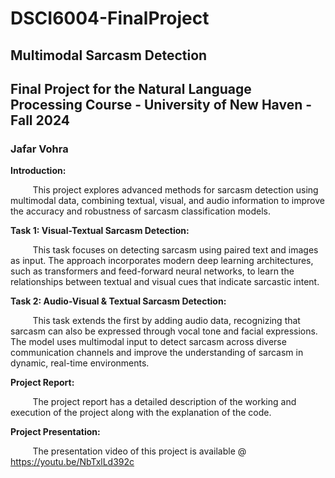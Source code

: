 # DSCI6004-FinalProject

## Multimodal Sarcasm Detection
## Final Project for the Natural Language Processing Course - University of New Haven - Fall 2024
### Jafar Vohra

**Introduction:**

&nbsp;&nbsp;&nbsp;&nbsp;&nbsp;&nbsp;&nbsp;&nbsp;&nbsp;This project explores advanced methods for sarcasm detection using multimodal data, combining textual, visual, and audio information to improve the accuracy and robustness of sarcasm classification models.

**Task 1: Visual-Textual Sarcasm Detection:**

&nbsp;&nbsp;&nbsp;&nbsp;&nbsp;&nbsp;&nbsp;&nbsp;&nbsp;This task focuses on detecting sarcasm using paired text and images as input. The approach incorporates modern deep learning architectures, such as transformers and feed-forward neural networks, to learn the relationships between textual and visual cues that indicate sarcastic intent.

**Task 2: Audio-Visual & Textual Sarcasm Detection:**

&nbsp;&nbsp;&nbsp;&nbsp;&nbsp;&nbsp;&nbsp;&nbsp;&nbsp;This task extends the first by adding audio data, recognizing that sarcasm can also be expressed through vocal tone and facial expressions. The model uses multimodal input to detect sarcasm across diverse communication channels and improve the understanding of sarcasm in dynamic, real-time environments.

**Project Report:** 

&nbsp;&nbsp;&nbsp;&nbsp;&nbsp;&nbsp;&nbsp;&nbsp;&nbsp;The project report has a detailed description of the working and execution of the project along with the explanation of the code. 

**Project Presentation:**

&nbsp;&nbsp;&nbsp;&nbsp;&nbsp;&nbsp;&nbsp;&nbsp;&nbsp;The presentation video of this project is available @ https://youtu.be/NbTxlLd392c
